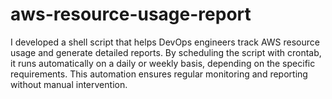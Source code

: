 # aws-resource-usage-report

I developed a shell script that helps DevOps engineers track AWS resource usage and generate detailed reports. By scheduling the script with crontab, it runs automatically on a daily or weekly basis, depending on the specific requirements. This automation ensures regular monitoring and reporting without manual intervention.
